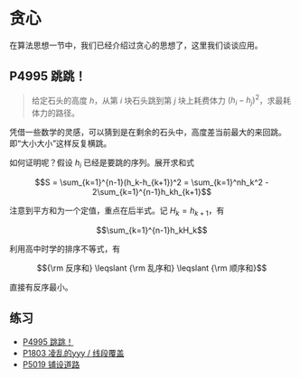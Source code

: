 # 贪心

在算法思想一节中，我们已经介绍过贪心的思想了，这里我们谈谈应用。

## P4995 跳跳！

> 给定石头的高度 $h$，从第 $i$ 块石头跳到第 $j$ 块上耗费体力 $(h_i-h_j)^2$，求最耗体力的路径。

凭借一些数学的灵感，可以猜到是在剩余的石头中，高度差当前最大的来回跳。即“大小大小”这样反复横跳。

如何证明呢？假设 $h_i$ 已经是要跳的序列。展开求和式

$$S = \sum_{k=1}^{n-1}(h_k-h_{k+1})^2 = \sum_{k=1}^nh_k^2 - 2\sum_{k=1}^{n-1}h_kh_{k+1}$$

注意到平方和为一个定值，重点在后半式。记 $H_{k} = h_{k+1}$，有

$$\sum_{k=1}^{n-1}h_kH_k$$

利用高中时学的排序不等式，有

$${\rm 反序和} \leqslant {\rm 乱序和} \leqslant {\rm 顺序和}$$

直接有反序最小。

## 练习

- [P4995 跳跳！](https://www.luogu.com.cn/problem/P4995)
- [P1803 凌乱的yyy / 线段覆盖](https://www.luogu.com.cn/problem/P1803)
- [P5019 铺设道路](https://www.luogu.com.cn/problem/P5019)

